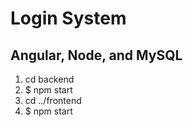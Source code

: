 # Login System

## Angular, Node, and MySQL

1. cd backend
2. \$ npm start
3. cd ../frontend
4. \$ npm start

